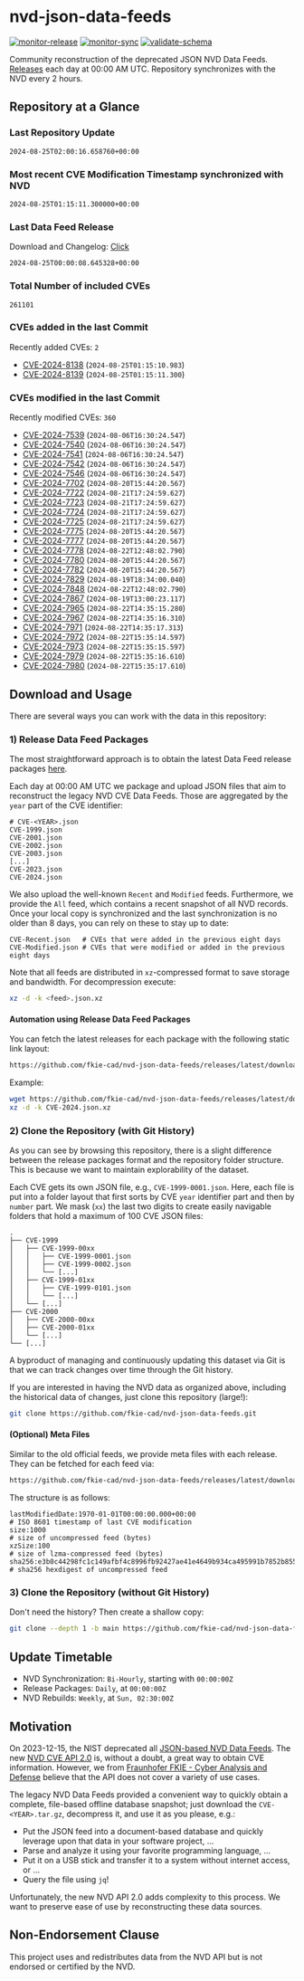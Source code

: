 # nvd-json-data-feeds

[![monitor-release](https://github.com/fkie-cad/nvd-json-data-feeds/actions/workflows/monitor_release.yml/badge.svg)](https://github.com/fkie-cad/nvd-json-data-feeds/actions/workflows/monitor_release.yml)
[![monitor-sync](https://github.com/fkie-cad/nvd-json-data-feeds/actions/workflows/monitor_sync.yml/badge.svg)](https://github.com/fkie-cad/nvd-json-data-feeds/actions/workflows/monitor_sync.yml)
[![validate-schema](https://github.com/fkie-cad/nvd-json-data-feeds/actions/workflows/validate_schema.yml/badge.svg)](https://github.com/fkie-cad/nvd-json-data-feeds/actions/workflows/validate_schema.yml)

Community reconstruction of the deprecated JSON NVD Data Feeds.
[Releases](https://github.com/fkie-cad/nvd-json-data-feeds/releases/latest) each day at 00:00 AM UTC.
Repository synchronizes with the NVD every 2 hours.

## Repository at a Glance

### Last Repository Update

```plain
2024-08-25T02:00:16.658760+00:00
```

### Most recent CVE Modification Timestamp synchronized with NVD

```plain
2024-08-25T01:15:11.300000+00:00
```

### Last Data Feed Release

Download and Changelog: [Click](https://github.com/fkie-cad/nvd-json-data-feeds/releases/latest)

```plain
2024-08-25T00:00:08.645328+00:00
```

### Total Number of included CVEs

```plain
261101
```

### CVEs added in the last Commit

Recently added CVEs: `2`

- [CVE-2024-8138](CVE-2024/CVE-2024-81xx/CVE-2024-8138.json) (`2024-08-25T01:15:10.983`)
- [CVE-2024-8139](CVE-2024/CVE-2024-81xx/CVE-2024-8139.json) (`2024-08-25T01:15:11.300`)


### CVEs modified in the last Commit

Recently modified CVEs: `360`

- [CVE-2024-7539](CVE-2024/CVE-2024-75xx/CVE-2024-7539.json) (`2024-08-06T16:30:24.547`)
- [CVE-2024-7540](CVE-2024/CVE-2024-75xx/CVE-2024-7540.json) (`2024-08-06T16:30:24.547`)
- [CVE-2024-7541](CVE-2024/CVE-2024-75xx/CVE-2024-7541.json) (`2024-08-06T16:30:24.547`)
- [CVE-2024-7542](CVE-2024/CVE-2024-75xx/CVE-2024-7542.json) (`2024-08-06T16:30:24.547`)
- [CVE-2024-7546](CVE-2024/CVE-2024-75xx/CVE-2024-7546.json) (`2024-08-06T16:30:24.547`)
- [CVE-2024-7702](CVE-2024/CVE-2024-77xx/CVE-2024-7702.json) (`2024-08-20T15:44:20.567`)
- [CVE-2024-7722](CVE-2024/CVE-2024-77xx/CVE-2024-7722.json) (`2024-08-21T17:24:59.627`)
- [CVE-2024-7723](CVE-2024/CVE-2024-77xx/CVE-2024-7723.json) (`2024-08-21T17:24:59.627`)
- [CVE-2024-7724](CVE-2024/CVE-2024-77xx/CVE-2024-7724.json) (`2024-08-21T17:24:59.627`)
- [CVE-2024-7725](CVE-2024/CVE-2024-77xx/CVE-2024-7725.json) (`2024-08-21T17:24:59.627`)
- [CVE-2024-7775](CVE-2024/CVE-2024-77xx/CVE-2024-7775.json) (`2024-08-20T15:44:20.567`)
- [CVE-2024-7777](CVE-2024/CVE-2024-77xx/CVE-2024-7777.json) (`2024-08-20T15:44:20.567`)
- [CVE-2024-7778](CVE-2024/CVE-2024-77xx/CVE-2024-7778.json) (`2024-08-22T12:48:02.790`)
- [CVE-2024-7780](CVE-2024/CVE-2024-77xx/CVE-2024-7780.json) (`2024-08-20T15:44:20.567`)
- [CVE-2024-7782](CVE-2024/CVE-2024-77xx/CVE-2024-7782.json) (`2024-08-20T15:44:20.567`)
- [CVE-2024-7829](CVE-2024/CVE-2024-78xx/CVE-2024-7829.json) (`2024-08-19T18:34:00.040`)
- [CVE-2024-7848](CVE-2024/CVE-2024-78xx/CVE-2024-7848.json) (`2024-08-22T12:48:02.790`)
- [CVE-2024-7867](CVE-2024/CVE-2024-78xx/CVE-2024-7867.json) (`2024-08-19T13:00:23.117`)
- [CVE-2024-7965](CVE-2024/CVE-2024-79xx/CVE-2024-7965.json) (`2024-08-22T14:35:15.280`)
- [CVE-2024-7967](CVE-2024/CVE-2024-79xx/CVE-2024-7967.json) (`2024-08-22T14:35:16.310`)
- [CVE-2024-7971](CVE-2024/CVE-2024-79xx/CVE-2024-7971.json) (`2024-08-22T14:35:17.313`)
- [CVE-2024-7972](CVE-2024/CVE-2024-79xx/CVE-2024-7972.json) (`2024-08-22T15:35:14.597`)
- [CVE-2024-7973](CVE-2024/CVE-2024-79xx/CVE-2024-7973.json) (`2024-08-22T15:35:15.597`)
- [CVE-2024-7979](CVE-2024/CVE-2024-79xx/CVE-2024-7979.json) (`2024-08-22T15:35:16.610`)
- [CVE-2024-7980](CVE-2024/CVE-2024-79xx/CVE-2024-7980.json) (`2024-08-22T15:35:17.610`)


## Download and Usage

There are several ways you can work with the data in this repository:

### 1) Release Data Feed Packages

The most straightforward approach is to obtain the latest Data Feed release packages [here](https://github.com/fkie-cad/nvd-json-data-feeds/releases/latest).

Each day at 00:00 AM UTC we package and upload JSON files that aim to reconstruct the legacy NVD CVE Data Feeds.
Those are aggregated by the `year` part of the CVE identifier:

```
# CVE-<YEAR>.json
CVE-1999.json
CVE-2001.json
CVE-2002.json
CVE-2003.json
[...]
CVE-2023.json
CVE-2024.json
```

We also upload the well-known `Recent` and `Modified` feeds.
Furthermore, we provide the `All` feed, which contains a recent snapshot of all NVD records.
Once your local copy is synchronized and the last synchronization is no older than 8 days, you can rely on these to stay up to date:

```plain
CVE-Recent.json   # CVEs that were added in the previous eight days
CVE-Modified.json # CVEs that were modified or added in the previous eight days
```

Note that all feeds are distributed in `xz`-compressed format to save storage and bandwidth.
For decompression execute:

```sh
xz -d -k <feed>.json.xz
```

#### Automation using Release Data Feed Packages

You can fetch the latest releases for each package with the following static link layout:

```sh
https://github.com/fkie-cad/nvd-json-data-feeds/releases/latest/download/CVE-<YEAR>.json.xz
```

Example:

```sh
wget https://github.com/fkie-cad/nvd-json-data-feeds/releases/latest/download/CVE-2024.json.xz
xz -d -k CVE-2024.json.xz
```

### 2) Clone the Repository (with Git History)

As you can see by browsing this repository, there is a slight difference between the release packages format and the repository folder structure.
This is because we want to maintain explorability of the dataset.

Each CVE gets its own JSON file, e.g., `CVE-1999-0001.json`.
Here, each file is put into a folder layout that first sorts by CVE `year` identifier part and then by `number` part.
We mask (`xx`) the last two digits to create easily navigable folders that hold a maximum of 100 CVE JSON files:

```plain
.
├── CVE-1999
│   ├── CVE-1999-00xx
│   │   ├── CVE-1999-0001.json
│   │   ├── CVE-1999-0002.json
│   │   └── [...]
│   ├── CVE-1999-01xx
│   │   ├── CVE-1999-0101.json
│   │   └── [...]
│   └── [...]
├── CVE-2000
│   ├── CVE-2000-00xx
│   ├── CVE-2000-01xx
│   └── [...]
└── [...]
```

A byproduct of managing and continuously updating this dataset via Git is that we can track changes over time through the Git history.

If you are interested in having the NVD data as organized above, including the historical data of changes, just clone this repository (large!):

```sh
git clone https://github.com/fkie-cad/nvd-json-data-feeds.git
```

#### (Optional) Meta Files

Similar to the old official feeds, we provide meta files with each release. They can be fetched for each feed via:

```sh
https://github.com/fkie-cad/nvd-json-data-feeds/releases/latest/download/CVE-<YEAR>.meta
```

The structure is as follows:

```plain
lastModifiedDate:1970-01-01T00:00:00.000+00:00                          # ISO 8601 timestamp of last CVE modification
size:1000                                                               # size of uncompressed feed (bytes)
xzSize:100                                                              # size of lzma-compressed feed (bytes)
sha256:e3b0c44298fc1c149afbf4c8996fb92427ae41e4649b934ca495991b7852b855 # sha256 hexdigest of uncompressed feed
```

### 3) Clone the Repository (without Git History)

Don't need the history? Then create a shallow copy:

```sh
git clone --depth 1 -b main https://github.com/fkie-cad/nvd-json-data-feeds.git
```


## Update Timetable

* NVD Synchronization: `Bi-Hourly`, starting with `00:00:00Z`
* Release Packages: `Daily`, at `00:00:00Z`
* NVD Rebuilds: `Weekly`, at `Sun, 02:30:00Z`


## Motivation

On 2023-12-15, the NIST deprecated all [JSON-based NVD Data Feeds](https://nvd.nist.gov/vuln/data-feeds#divRetirementBanner-1).
The new [NVD CVE API 2.0](https://nvd.nist.gov/developers/vulnerabilities) is, without a doubt, a great way to obtain CVE information.
However, we from [Fraunhofer FKIE - Cyber Analysis and Defense](https://www.fkie.fraunhofer.de/en/departments/cad.html) believe that the API does not cover a variety of use cases.

The legacy NVD Data Feeds provided a convenient way to quickly obtain a complete, file-based offline database snapshot; just download the `CVE-<YEAR>.tar.gz`, decompress it, and use it as you please, e.g.:

- Put the JSON feed into a document-based database and quickly leverage upon that data in your software project, ...
- Parse and analyze it using your favorite programming language, ...
- Put it on a USB stick and transfer it to a system without internet access, or ...
- Query the file using `jq`!

Unfortunately, the new NVD API 2.0 adds complexity to this process.
We want to preserve ease of use by reconstructing these data sources.

## Non-Endorsement Clause

This project uses and redistributes data from the NVD API but is not endorsed or certified by the NVD.